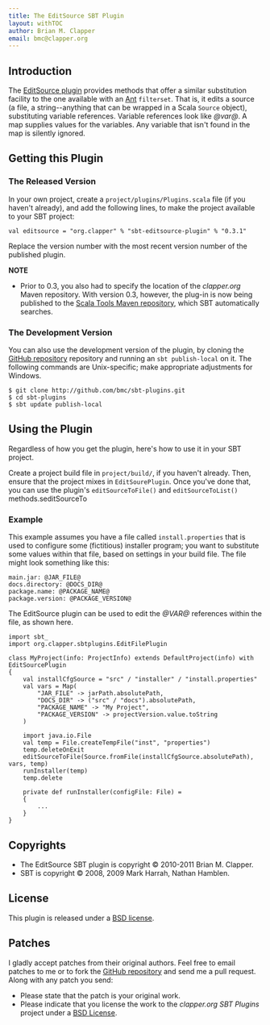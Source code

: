 ```yaml
---
title: The EditSource SBT Plugin
layout: withTOC
author: Brian M. Clapper
email: bmc@clapper.org
---
```


## Introduction

The [EditSource plugin][] provides methods that offer a similar
substitution facility to the one available with an [Ant][] `filterset`.
That is, it edits a source (a file, a string--anything that can be wrapped
in a Scala `Source` object), substituting variable references. Variable
references look like _@var@_. A map supplies values for the variables. Any
variable that isn't found in the map is silently ignored.

[Ant]: http://ant.apache.org/
[EditSource plugin]: http://github.com/bmc/sbt-plugins/tree/master/editsource/

## Getting this Plugin

### The Released Version

In your own project, create a `project/plugins/Plugins.scala` file (if you
haven't already), and add the following lines, to make the project available
to your SBT project:

    val editsource = "org.clapper" % "sbt-editsource-plugin" % "0.3.1"

Replace the version number with the most recent version number of the
published plugin.

**NOTE**

* Prior to 0.3, you also had to specify the location of the *clapper.org*
  Maven repository. With version 0.3, however, the plug-in is now being
  published to the [Scala Tools Maven repository][], which SBT
  automatically searches.

### The Development Version

You can also use the development version of the plugin, by cloning the
[GitHub repository][] repository and running an `sbt publish-local` on it.
The following commands are Unix-specific; make appropriate adjustments for
Windows.

    $ git clone http://github.com/bmc/sbt-plugins.git
    $ cd sbt-plugins
    $ sbt update publish-local

## Using the Plugin

Regardless of how you get the plugin, here's how to use it in your SBT
project.

Create a project build file in `project/build/`, if you haven't already.
Then, ensure that the project mixes in `EditSourePlugin`. Once you've done
that, you can use the plugin's `editSourceToFile()` and `editSourceToList()`
methods.seditSourceTo

### Example

This example assumes you have a file called `install.properties` that is
used to configure some (fictitious) installer program; you want to
substitute some values within that file, based on settings in your build
file. The file might look something like this:

    main.jar: @JAR_FILE@
    docs.directory: @DOCS_DIR@
    package.name: @PACKAGE_NAME@
    package.version: @PACKAGE_VERSION@


The EditSource plugin can be used to edit the _@VAR@_ references within the
file, as shown here.

    import sbt_
    import org.clapper.sbtplugins.EditFilePlugin

    class MyProject(info: ProjectInfo) extends DefaultProject(info) with EditSourcePlugin
    {
        val installCfgSource = "src" / "installer" / "install.properties"
        val vars = Map(
            "JAR_FILE" -> jarPath.absolutePath,
            "DOCS_DIR" -> ("src" / "docs").absolutePath,
            "PACKAGE_NAME" -> "My Project",
            "PACKAGE_VERSION" -> projectVersion.value.toString
        ) 

        import java.io.File
        val temp = File.createTempFile("inst", "properties")
        temp.deleteOnExit
        editSourceToFile(Source.fromFile(installCfgSource.absolutePath), vars, temp)
        runInstaller(temp)
        temp.delete

        private def runInstaller(configFile: File) =
        {
            ...
        }
    }


## Copyrights

* The EditSource SBT plugin is copyright &copy; 2010-2011 Brian M. Clapper.
* SBT is copyright &copy; 2008, 2009 Mark Harrah, Nathan Hamblen.  

## License

This plugin is released under a [BSD license][].

## Patches

I gladly accept patches from their original authors. Feel free to email
patches to me or to fork the [GitHub repository][] and send me a pull
request. Along with any patch you send:

* Please state that the patch is your original work.
* Please indicate that you license the work to the *clapper.org SBT
  Plugins* project under a [BSD License][].

[GitHub repository]: http://github.com/bmc/sbt-plugins
[BSD license]: license.html
[Scala Tools Maven repository]: http://www.scala-tools.org/repo-releases/
